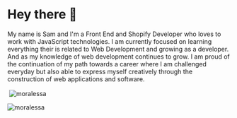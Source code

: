 <h1 align="left">Hey there 👋</h1>
<p align="left">My name is Sam and I'm a Front End and Shopify Developer who loves to work with JavaScript technologies. I am currently focused on learning everything their is related to Web Development and growing as a developer. And as my knowledge of web development continues to grow. I am proud of the continuation of my path towards a career where I am challenged everyday but also able to express myself creatively through the construction of web applications and software.</p>

<p>&nbsp;<img align="center" src="https://github-readme-stats.vercel.app/api?username=moralessa&show_icons=true&locale=en&theme=dracula" alt="moralessa" /></p>
<p><img align="center" src="https://github-readme-streak-stats.herokuapp.com/?user=moralessa&" alt="moralessa" /></p>

